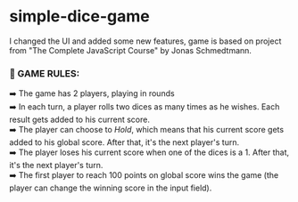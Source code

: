 # simple-dice-game
I changed the UI and added some new features, game is based on project from "The Complete JavaScript Course" by Jonas Schmedtmann. 

### 📑 GAME RULES:
➡️ The game has 2 players, playing in rounds<br/>
➡️ In each turn, a player rolls two dices as many times as he wishes. Each result gets added to his current score.<br/>
➡️ The player can choose to *Hold*, which means that his current score gets added to his global score. After that, it's the next player's turn.<br/>
➡️ The player loses his current score when one of the dices is a 1. After that, it's the next player's turn.<br/>
➡️ The first player to reach 100 points on global score wins the game (the player can change the winning score in the input field).<br/>
